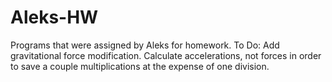 # Aleks-HW
Programs that were assigned by Aleks for homework.
To Do:
Add gravitational force modification. Calculate accelerations, not forces in order to save a couple multiplications at the expense of one division.
